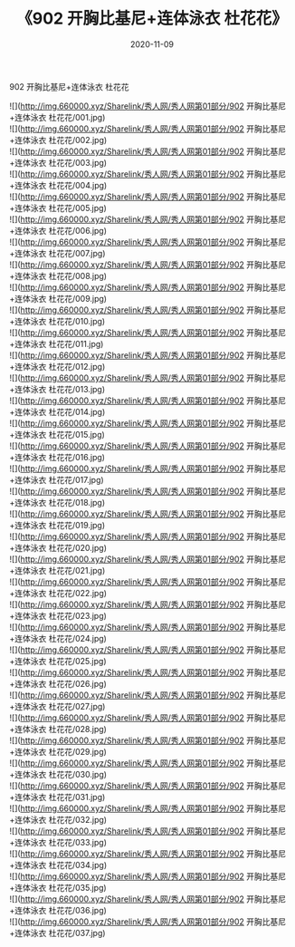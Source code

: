 ﻿---
layout: post
title:  《902 开胸比基尼+连体泳衣 杜花花》
date:   2020-11-09
img: http://img.660000.xyz/Sharelink/秀人网/秀人网第01部分/902 开胸比基尼+连体泳衣 杜花花/000.jpg
categories: [美女, 清纯, 唯美]
---

902 开胸比基尼+连体泳衣 杜花花

  ![](http://img.660000.xyz/Sharelink/秀人网/秀人网第01部分/902 开胸比基尼+连体泳衣 杜花花/001.jpg) <br> ![](http://img.660000.xyz/Sharelink/秀人网/秀人网第01部分/902 开胸比基尼+连体泳衣 杜花花/002.jpg) <br> ![](http://img.660000.xyz/Sharelink/秀人网/秀人网第01部分/902 开胸比基尼+连体泳衣 杜花花/003.jpg) <br> ![](http://img.660000.xyz/Sharelink/秀人网/秀人网第01部分/902 开胸比基尼+连体泳衣 杜花花/004.jpg) <br> ![](http://img.660000.xyz/Sharelink/秀人网/秀人网第01部分/902 开胸比基尼+连体泳衣 杜花花/005.jpg) <br> ![](http://img.660000.xyz/Sharelink/秀人网/秀人网第01部分/902 开胸比基尼+连体泳衣 杜花花/006.jpg) <br> ![](http://img.660000.xyz/Sharelink/秀人网/秀人网第01部分/902 开胸比基尼+连体泳衣 杜花花/007.jpg) <br> ![](http://img.660000.xyz/Sharelink/秀人网/秀人网第01部分/902 开胸比基尼+连体泳衣 杜花花/008.jpg) <br> ![](http://img.660000.xyz/Sharelink/秀人网/秀人网第01部分/902 开胸比基尼+连体泳衣 杜花花/009.jpg) <br> ![](http://img.660000.xyz/Sharelink/秀人网/秀人网第01部分/902 开胸比基尼+连体泳衣 杜花花/010.jpg) <br> ![](http://img.660000.xyz/Sharelink/秀人网/秀人网第01部分/902 开胸比基尼+连体泳衣 杜花花/011.jpg) <br> ![](http://img.660000.xyz/Sharelink/秀人网/秀人网第01部分/902 开胸比基尼+连体泳衣 杜花花/012.jpg) <br> ![](http://img.660000.xyz/Sharelink/秀人网/秀人网第01部分/902 开胸比基尼+连体泳衣 杜花花/013.jpg) <br> ![](http://img.660000.xyz/Sharelink/秀人网/秀人网第01部分/902 开胸比基尼+连体泳衣 杜花花/014.jpg) <br> ![](http://img.660000.xyz/Sharelink/秀人网/秀人网第01部分/902 开胸比基尼+连体泳衣 杜花花/015.jpg) <br> ![](http://img.660000.xyz/Sharelink/秀人网/秀人网第01部分/902 开胸比基尼+连体泳衣 杜花花/016.jpg) <br> ![](http://img.660000.xyz/Sharelink/秀人网/秀人网第01部分/902 开胸比基尼+连体泳衣 杜花花/017.jpg) <br> ![](http://img.660000.xyz/Sharelink/秀人网/秀人网第01部分/902 开胸比基尼+连体泳衣 杜花花/018.jpg) <br> ![](http://img.660000.xyz/Sharelink/秀人网/秀人网第01部分/902 开胸比基尼+连体泳衣 杜花花/019.jpg) <br> ![](http://img.660000.xyz/Sharelink/秀人网/秀人网第01部分/902 开胸比基尼+连体泳衣 杜花花/020.jpg) <br> ![](http://img.660000.xyz/Sharelink/秀人网/秀人网第01部分/902 开胸比基尼+连体泳衣 杜花花/021.jpg) <br> ![](http://img.660000.xyz/Sharelink/秀人网/秀人网第01部分/902 开胸比基尼+连体泳衣 杜花花/022.jpg) <br> ![](http://img.660000.xyz/Sharelink/秀人网/秀人网第01部分/902 开胸比基尼+连体泳衣 杜花花/023.jpg) <br> ![](http://img.660000.xyz/Sharelink/秀人网/秀人网第01部分/902 开胸比基尼+连体泳衣 杜花花/024.jpg) <br> ![](http://img.660000.xyz/Sharelink/秀人网/秀人网第01部分/902 开胸比基尼+连体泳衣 杜花花/025.jpg) <br> ![](http://img.660000.xyz/Sharelink/秀人网/秀人网第01部分/902 开胸比基尼+连体泳衣 杜花花/026.jpg) <br> ![](http://img.660000.xyz/Sharelink/秀人网/秀人网第01部分/902 开胸比基尼+连体泳衣 杜花花/027.jpg) <br> ![](http://img.660000.xyz/Sharelink/秀人网/秀人网第01部分/902 开胸比基尼+连体泳衣 杜花花/028.jpg) <br> ![](http://img.660000.xyz/Sharelink/秀人网/秀人网第01部分/902 开胸比基尼+连体泳衣 杜花花/029.jpg) <br> ![](http://img.660000.xyz/Sharelink/秀人网/秀人网第01部分/902 开胸比基尼+连体泳衣 杜花花/030.jpg) <br> ![](http://img.660000.xyz/Sharelink/秀人网/秀人网第01部分/902 开胸比基尼+连体泳衣 杜花花/031.jpg) <br> ![](http://img.660000.xyz/Sharelink/秀人网/秀人网第01部分/902 开胸比基尼+连体泳衣 杜花花/032.jpg) <br> ![](http://img.660000.xyz/Sharelink/秀人网/秀人网第01部分/902 开胸比基尼+连体泳衣 杜花花/033.jpg) <br> ![](http://img.660000.xyz/Sharelink/秀人网/秀人网第01部分/902 开胸比基尼+连体泳衣 杜花花/034.jpg) <br> ![](http://img.660000.xyz/Sharelink/秀人网/秀人网第01部分/902 开胸比基尼+连体泳衣 杜花花/035.jpg) <br> ![](http://img.660000.xyz/Sharelink/秀人网/秀人网第01部分/902 开胸比基尼+连体泳衣 杜花花/036.jpg) <br> ![](http://img.660000.xyz/Sharelink/秀人网/秀人网第01部分/902 开胸比基尼+连体泳衣 杜花花/037.jpg) <br>